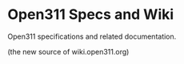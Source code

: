 Open311 Specs and Wiki
==============

Open311 specifications and related documentation. 

(the new source of wiki.open311.org)
